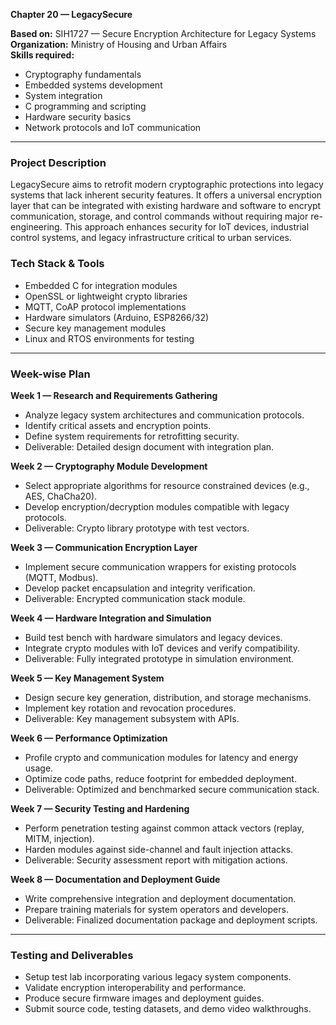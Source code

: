 **Chapter 20 — LegacySecure**

**Based on:** SIH1727 — Secure Encryption Architecture for Legacy Systems  
**Organization:** Ministry of Housing and Urban Affairs  
**Skills required:**  
- Cryptography fundamentals  
- Embedded systems development  
- System integration  
- C programming and scripting  
- Hardware security basics  
- Network protocols and IoT communication  

***

### Project Description  
LegacySecure aims to retrofit modern cryptographic protections into legacy systems that lack inherent security features. It offers a universal encryption layer that can be integrated with existing hardware and software to encrypt communication, storage, and control commands without requiring major re-engineering. This approach enhances security for IoT devices, industrial control systems, and legacy infrastructure critical to urban services.

### Tech Stack & Tools  
- Embedded C for integration modules  
- OpenSSL or lightweight crypto libraries  
- MQTT, CoAP protocol implementations  
- Hardware simulators (Arduino, ESP8266/32)  
- Secure key management modules  
- Linux and RTOS environments for testing  

***

### Week-wise Plan

**Week 1 — Research and Requirements Gathering**  
- Analyze legacy system architectures and communication protocols.  
- Identify critical assets and encryption points.  
- Define system requirements for retrofitting security.  
- Deliverable: Detailed design document with integration plan.

**Week 2 — Cryptography Module Development**  
- Select appropriate algorithms for resource constrained devices (e.g., AES, ChaCha20).  
- Develop encryption/decryption modules compatible with legacy protocols.  
- Deliverable: Crypto library prototype with test vectors.

**Week 3 — Communication Encryption Layer**  
- Implement secure communication wrappers for existing protocols (MQTT, Modbus).  
- Develop packet encapsulation and integrity verification.  
- Deliverable: Encrypted communication stack module.

**Week 4 — Hardware Integration and Simulation**  
- Build test bench with hardware simulators and legacy devices.  
- Integrate crypto modules with IoT devices and verify compatibility.  
- Deliverable: Fully integrated prototype in simulation environment.

**Week 5 — Key Management System**  
- Design secure key generation, distribution, and storage mechanisms.  
- Implement key rotation and revocation procedures.  
- Deliverable: Key management subsystem with APIs.

**Week 6 — Performance Optimization**  
- Profile crypto and communication modules for latency and energy usage.  
- Optimize code paths, reduce footprint for embedded deployment.  
- Deliverable: Optimized and benchmarked secure communication stack.

**Week 7 — Security Testing and Hardening**  
- Perform penetration testing against common attack vectors (replay, MITM, injection).  
- Harden modules against side-channel and fault injection attacks.  
- Deliverable: Security assessment report with mitigation actions.

**Week 8 — Documentation and Deployment Guide**  
- Write comprehensive integration and deployment documentation.  
- Prepare training materials for system operators and developers.  
- Deliverable: Finalized documentation package and deployment scripts.

***

### Testing and Deliverables  
- Setup test lab incorporating various legacy system components.  
- Validate encryption interoperability and performance.  
- Produce secure firmware images and deployment guides.  
- Submit source code, testing datasets, and demo video walkthroughs.

